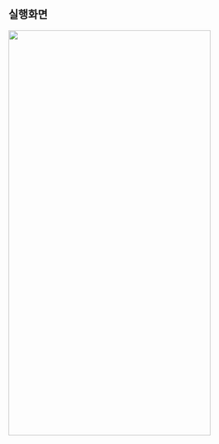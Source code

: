 ## 실행화면

<img src="https://user-images.githubusercontent.com/62470991/235342055-7286b9a5-043f-426a-8ebf-93404eae6529.png" width="400" height="800"/>
